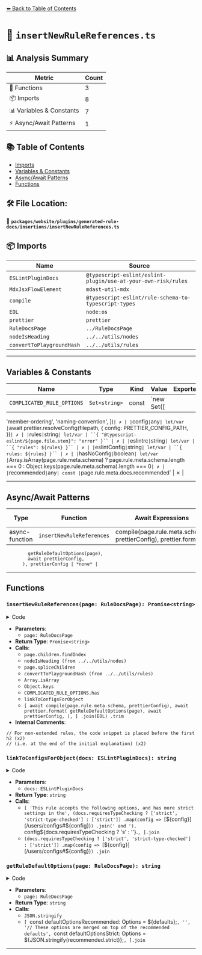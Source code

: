 [⬅️ Back to Table of Contents](../../../../../index.md)

# 📄 `insertNewRuleReferences.ts`

## 📊 Analysis Summary

| Metric | Count |
|--------|-------|
| 🔧 Functions | 3 |
| 📦 Imports | 8 |
| 📊 Variables & Constants | 7 |
| ⚡ Async/Await Patterns | 1 |

## 📚 Table of Contents

- [Imports](#imports)
- [Variables & Constants](#variables-constants)
- [Async/Await Patterns](#asyncawait-patterns)
- [Functions](#functions)

## 🛠️ File Location:
📂 **`packages/website/plugins/generated-rule-docs/insertions/insertNewRuleReferences.ts`**

## 📦 Imports

| Name | Source |
|------|--------|
| `ESLintPluginDocs` | `@typescript-eslint/eslint-plugin/use-at-your-own-risk/rules` |
| `MdxJsxFlowElement` | `mdast-util-mdx` |
| `compile` | `@typescript-eslint/rule-schema-to-typescript-types` |
| `EOL` | `node:os` |
| `prettier` | `prettier` |
| `RuleDocsPage` | `../RuleDocsPage` |
| `nodeIsHeading` | `../../utils/nodes` |
| `convertToPlaygroundHash` | `../../utils/rules` |


---

## Variables & Constants

| Name | Type | Kind | Value | Exported |
|------|------|------|-------|----------|
| `COMPLICATED_RULE_OPTIONS` | `Set<string>` | const | `new Set([
  'member-ordering',
  'naming-convention',
])` | ✗ |
| `config` | `any` | let/var | `await prettier.resolveConfig(filepath, {
    config: PRETTIER_CONFIG_PATH,
  })` | ✗ |
| `rules` | `string` | let/var | ``{
    "@typescript-eslint/${page.file.stem}": "error"
  }`` | ✗ |
| `eslintrc` | `string` | let/var | ``{
  "rules": ${rules}
}`` | ✗ |
| `eslintConfig` | `string` | let/var | ``{
  rules: ${rules}
}`` | ✗ |
| `hasNoConfig` | `boolean` | let/var | `Array.isArray(page.rule.meta.schema)
    ? page.rule.meta.schema.length === 0
    : Object.keys(page.rule.meta.schema).length === 0` | ✗ |
| `recommended` | `any` | const | `page.rule.meta.docs.recommended` | ✗ |


---

## Async/Await Patterns

| Type | Function | Await Expressions | Promise Chains |
|------|----------|-------------------|----------------|
| async-function | `insertNewRuleReferences` | compile(page.rule.meta.schema, prettierConfig), prettier.format(
            getRuleDefaultOptions(page),
            await prettierConfig,
          ), prettierConfig | *none* |


---

## Functions

### `insertNewRuleReferences(page: RuleDocsPage): Promise<string>`

<details><summary>Code</summary>

```ts
export async function insertNewRuleReferences(
  page: RuleDocsPage,
): Promise<string> {
  // For non-extended rules, the code snippet is placed before the first h2
  // (i.e. at the end of the initial explanation)
  const firstH2Index = page.children.findIndex(
    child => nodeIsHeading(child) && child.depth === 2,
  );

  const rules = `{
    "@typescript-eslint/${page.file.stem}": "error"
  }`;

  const eslintrc = `{
  "rules": ${rules}
}`;

  const eslintConfig = `{
  rules: ${rules}
}`;

  page.spliceChildren(
    firstH2Index,
    0,
    {
      children: [
        {
          attributes: [
            {
              name: 'value',
              type: 'mdxJsxAttribute',
              value: 'Flat Config',
            },
          ],
          children: [
            {
              lang: 'js',
              meta: 'title="eslint.config.mjs"',
              type: 'code',
              value: `export default tseslint.config(${eslintConfig});`,
            },
          ],
          name: 'TabItem',
          type: 'mdxJsxFlowElement',
        },
        {
          attributes: [
            {
              name: 'value',
              type: 'mdxJsxAttribute',
              value: 'Legacy Config',
            },
          ],
          children: [
            {
              lang: 'js',
              meta: 'title=".eslintrc.cjs"',
              type: 'code',
              value: `module.exports = ${eslintrc};`,
            },
          ],
          name: 'TabItem',
          type: 'mdxJsxFlowElement',
        },
      ],
      name: 'Tabs',
      type: 'mdxJsxFlowElement',
    } as MdxJsxFlowElement,
    {
      attributes: [
        {
          name: 'eslintrcHash',
          type: 'mdxJsxAttribute',
          value: convertToPlaygroundHash(eslintrc),
        },
      ],
      children: [
        {
          children: [
            {
              type: 'text',
              value: 'Try this rule in the playground ↗',
            },
          ],
          type: 'paragraph',
        },
      ],
      name: 'TryInPlayground',
      type: 'mdxJsxFlowElement',
    } as MdxJsxFlowElement,
  );

  const hasNoConfig = Array.isArray(page.rule.meta.schema)
    ? page.rule.meta.schema.length === 0
    : Object.keys(page.rule.meta.schema).length === 0;

  if (hasNoConfig) {
    page.spliceChildren(
      page.headingIndices.options + 1,
      0,
      'This rule is not configurable.',
    );
  } else if (!COMPLICATED_RULE_OPTIONS.has(page.file.stem)) {
    page.spliceChildren(
      page.headingIndices.options + 1,
      0,
      typeof page.rule.meta.docs.recommended === 'object'
        ? linkToConfigsForObject(page.rule.meta.docs)
        : 'This rule accepts the following options:',
      {
        lang: 'ts',
        type: 'code',
        value: [
          await compile(page.rule.meta.schema, prettierConfig),
          await prettier.format(
            getRuleDefaultOptions(page),
            await prettierConfig,
          ),
        ]
          .join(EOL)
          .trim(),
      } as mdast.Code,
    );
  }

  return eslintrc;
}
```
</details>

- **Parameters**:
  - `page: RuleDocsPage`
- **Return Type**: `Promise<string>`
- **Calls**:
  - `page.children.findIndex`
  - `nodeIsHeading (from ../../utils/nodes)`
  - `page.spliceChildren`
  - `convertToPlaygroundHash (from ../../utils/rules)`
  - `Array.isArray`
  - `Object.keys`
  - `COMPLICATED_RULE_OPTIONS.has`
  - `linkToConfigsForObject`
  - `[
          await compile(page.rule.meta.schema, prettierConfig),
          await prettier.format(
            getRuleDefaultOptions(page),
            await prettierConfig,
          ),
        ]
          .join(EOL)
          .trim`
- **Internal Comments**:
```
// For non-extended rules, the code snippet is placed before the first h2 (x2)
// (i.e. at the end of the initial explanation) (x2)
```

### `linkToConfigsForObject(docs: ESLintPluginDocs): string`

<details><summary>Code</summary>

```ts
function linkToConfigsForObject(docs: ESLintPluginDocs): string {
  return [
    'This rule accepts the following options, and has more strict settings in the',
    (docs.requiresTypeChecking ? ['strict', 'strict-type-checked'] : ['strict'])
      .map(config => `[${config}](/users/configs#${config})`)
      .join(' and '),
    `config${docs.requiresTypeChecking ? 's' : ''}.`,
  ].join(' ');
}
```
</details>

- **Parameters**:
  - `docs: ESLintPluginDocs`
- **Return Type**: `string`
- **Calls**:
  - `[
    'This rule accepts the following options, and has more strict settings in the',
    (docs.requiresTypeChecking ? ['strict', 'strict-type-checked'] : ['strict'])
      .map(config => `[${config}](/users/configs#${config})`)
      .join(' and '),
    `config${docs.requiresTypeChecking ? 's' : ''}.`,
  ].join`
  - `(docs.requiresTypeChecking ? ['strict', 'strict-type-checked'] : ['strict'])
      .map(config => `[${config}](/users/configs#${config})`)
      .join`
### `getRuleDefaultOptions(page: RuleDocsPage): string`

<details><summary>Code</summary>

```ts
function getRuleDefaultOptions(page: RuleDocsPage): string {
  const defaults = JSON.stringify(page.rule.defaultOptions);
  const recommended = page.rule.meta.docs.recommended;

  return typeof recommended === 'object'
    ? [
        `const defaultOptionsRecommended: Options = ${defaults};`,
        '',
        '// These options are merged on top of the recommended defaults',
        `const defaultOptionsStrict: Options = ${JSON.stringify(recommended.strict)};`,
      ].join('\n')
    : `const defaultOptions: Options = ${defaults};`;
}
```
</details>

- **Parameters**:
  - `page: RuleDocsPage`
- **Return Type**: `string`
- **Calls**:
  - `JSON.stringify`
  - `[
        `const defaultOptionsRecommended: Options = ${defaults};`,
        '',
        '// These options are merged on top of the recommended defaults',
        `const defaultOptionsStrict: Options = ${JSON.stringify(recommended.strict)};`,
      ].join`

---